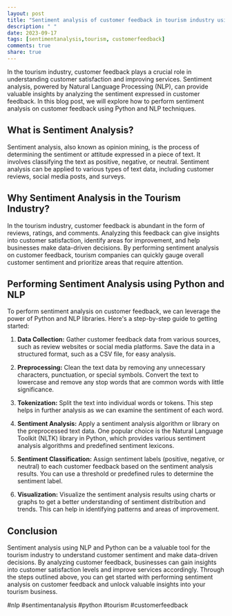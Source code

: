 ```yaml
---
layout: post
title: "Sentiment analysis of customer feedback in tourism industry using NLP and python"
description: " "
date: 2023-09-17
tags: [sentimentanalysis,tourism, customerfeedback]
comments: true
share: true
---
```


In the tourism industry, customer feedback plays a crucial role in understanding customer satisfaction and improving services. Sentiment analysis, powered by Natural Language Processing (NLP), can provide valuable insights by analyzing the sentiment expressed in customer feedback. In this blog post, we will explore how to perform sentiment analysis on customer feedback using Python and NLP techniques.

## What is Sentiment Analysis?

Sentiment analysis, also known as opinion mining, is the process of determining the sentiment or attitude expressed in a piece of text. It involves classifying the text as positive, negative, or neutral. Sentiment analysis can be applied to various types of text data, including customer reviews, social media posts, and surveys.

## Why Sentiment Analysis in the Tourism Industry?

In the tourism industry, customer feedback is abundant in the form of reviews, ratings, and comments. Analyzing this feedback can give insights into customer satisfaction, identify areas for improvement, and help businesses make data-driven decisions. By performing sentiment analysis on customer feedback, tourism companies can quickly gauge overall customer sentiment and prioritize areas that require attention.

## Performing Sentiment Analysis using Python and NLP

To perform sentiment analysis on customer feedback, we can leverage the power of Python and NLP libraries. Here's a step-by-step guide to getting started:

1. **Data Collection:** Gather customer feedback data from various sources, such as review websites or social media platforms. Save the data in a structured format, such as a CSV file, for easy analysis.

2. **Preprocessing:** Clean the text data by removing any unnecessary characters, punctuation, or special symbols. Convert the text to lowercase and remove any stop words that are common words with little significance.

3. **Tokenization:** Split the text into individual words or tokens. This step helps in further analysis as we can examine the sentiment of each word.

4. **Sentiment Analysis:** Apply a sentiment analysis algorithm or library on the preprocessed text data. One popular choice is the Natural Language Toolkit (NLTK) library in Python, which provides various sentiment analysis algorithms and predefined sentiment lexicons.

5. **Sentiment Classification:** Assign sentiment labels (positive, negative, or neutral) to each customer feedback based on the sentiment analysis results. You can use a threshold or predefined rules to determine the sentiment label.

6. **Visualization:** Visualize the sentiment analysis results using charts or graphs to get a better understanding of sentiment distribution and trends. This can help in identifying patterns and areas of improvement.

## Conclusion

Sentiment analysis using NLP and Python can be a valuable tool for the tourism industry to understand customer sentiment and make data-driven decisions. By analyzing customer feedback, businesses can gain insights into customer satisfaction levels and improve services accordingly. Through the steps outlined above, you can get started with performing sentiment analysis on customer feedback and unlock valuable insights into your tourism business.

#nlp #sentimentanalysis #python #tourism #customerfeedback